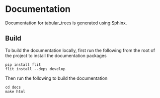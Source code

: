 Documentation
=============

Documentation for tabular_trees is generated using [Sphinx](https://www.sphinx-doc.org/).

Build
-----

To build the documentation locally, first run the following from the root of the project to install the documentation packages

```
pip install flit
flit install --deps develop
```

Then run the following to build the documentation

```
cd docs
make html
```
